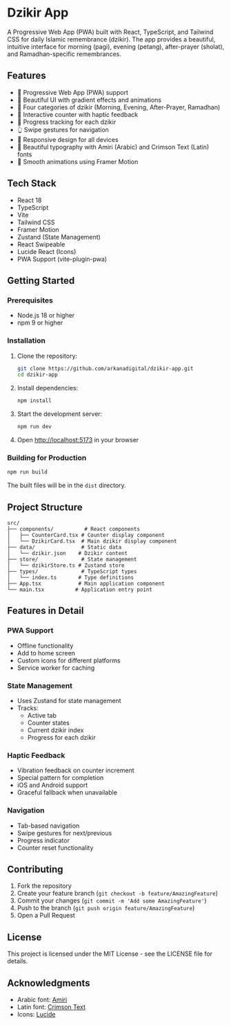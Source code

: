 # Dzikir App

A Progressive Web App (PWA) built with React, TypeScript, and Tailwind CSS for daily Islamic remembrance (dzikir). The app provides a beautiful, intuitive interface for morning (pagi), evening (petang), after-prayer (sholat), and Ramadhan-specific remembrances.

## Features

- 📱 Progressive Web App (PWA) support
- 🎨 Beautiful UI with gradient effects and animations
- 📖 Four categories of dzikir (Morning, Evening, After-Prayer, Ramadhan)
- 🔢 Interactive counter with haptic feedback
- 🔄 Progress tracking for each dzikir
- 👆 Swipe gestures for navigation
- 📱 Responsive design for all devices
- 🌙 Beautiful typography with Amiri (Arabic) and Crimson Text (Latin) fonts
- 💫 Smooth animations using Framer Motion

## Tech Stack

- React 18
- TypeScript
- Vite
- Tailwind CSS
- Framer Motion
- Zustand (State Management)
- React Swipeable
- Lucide React (Icons)
- PWA Support (vite-plugin-pwa)

## Getting Started

### Prerequisites

- Node.js 18 or higher
- npm 9 or higher

### Installation

1. Clone the repository:
   ```bash
   git clone https://github.com/arkanadigital/dzikir-app.git
   cd dzikir-app
   ```

2. Install dependencies:
   ```bash
   npm install
   ```

3. Start the development server:
   ```bash
   npm run dev
   ```

4. Open [http://localhost:5173](http://localhost:5173) in your browser

### Building for Production

```bash
npm run build
```

The built files will be in the `dist` directory.

## Project Structure

```
src/
├── components/          # React components
│   ├── CounterCard.tsx # Counter display component
│   └── DzikirCard.tsx  # Main dzikir display component
├── data/               # Static data
│   └── dzikir.json    # Dzikir content
├── store/              # State management
│   └── dzikirStore.ts # Zustand store
├── types/              # TypeScript types
│   └── index.ts       # Type definitions
├── App.tsx            # Main application component
└── main.tsx          # Application entry point
```

## Features in Detail

### PWA Support
- Offline functionality
- Add to home screen
- Custom icons for different platforms
- Service worker for caching

### State Management
- Uses Zustand for state management
- Tracks:
  - Active tab
  - Counter states
  - Current dzikir index
  - Progress for each dzikir

### Haptic Feedback
- Vibration feedback on counter increment
- Special pattern for completion
- iOS and Android support
- Graceful fallback when unavailable

### Navigation
- Tab-based navigation
- Swipe gestures for next/previous
- Progress indicator
- Counter reset functionality

## Contributing

1. Fork the repository
2. Create your feature branch (`git checkout -b feature/AmazingFeature`)
3. Commit your changes (`git commit -m 'Add some AmazingFeature'`)
4. Push to the branch (`git push origin feature/AmazingFeature`)
5. Open a Pull Request

## License

This project is licensed under the MIT License - see the LICENSE file for details.

## Acknowledgments

- Arabic font: [Amiri](https://fonts.google.com/specimen/Amiri)
- Latin font: [Crimson Text](https://fonts.google.com/specimen/Crimson+Text)
- Icons: [Lucide](https://lucide.dev/)